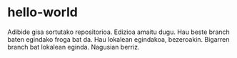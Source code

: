 # hello-world
Adibide gisa sortutako repositorioa.
Edizioa amaitu dugu.
Hau beste branch baten egindako froga bat da.
Hau lokalean egindakoa, bezeroakin.
Bigarren branch bat lokalean eginda.
Nagusian berriz.



